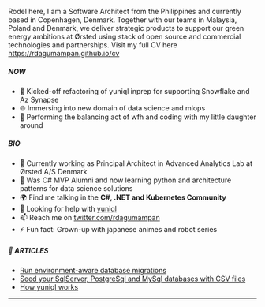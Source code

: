 Rodel here, I am a Software Architect from the Philippines and currently based in Copenhagen, Denmark. Together with our teams in Malaysia, Poland and Denmark, we deliver strategic products to support our green energy ambitions at Ørsted using stack of open source and commercial technologies and partnerships. Visit my full CV here https://rdagumampan.github.io/cv

##### NOW

- 🤔 Kicked-off refactoring of yuniql inprep for supporting Snowflake and Az Synapse 
- 🌐 Immersing into new domain of data science and mlops
- 💅 Performing the balancing act of wfh and coding with my little daughter around

##### BIO

- 🔭 Currently working as Principal Architect in Advanced Analytics Lab at Ørsted A/S Denmark
- 🌱 Was C# MVP Alumni and now learning python and architecture patterns for data science solutions
- 🌍 Find me talking in the **C#, .NET and Kubernetes Community**
- 🤔 Looking for help with [yuniql](https://yuniql.io)
- 📫 Reach me on [twitter.com/rdagumampan](https://twitter.com/rdagumampan)
- ⚡ Fun fact: Grown-up with japanese animes and robot series

##### 📕 ARTICLES
<!-- BLOG-POST-LIST:START -->
- [Run environment-aware database migrations](https://dev.to/rdagumampan/run-environment-aware-database-migrations-with-yuniql-522l)
- [Seed your SqlServer, PostgreSql and MySql databases with CSV files](https://dev.to/rdagumampan/seeding-sqlserver-postgresql-and-mysql-databases-with-csv-files-using-yuniql-migrations-3ki7)
- [How yuniql works](https://yuniql.io/docs/how-yuniql-works/)
<!-- BLOG-POST-LIST:END -->
---
